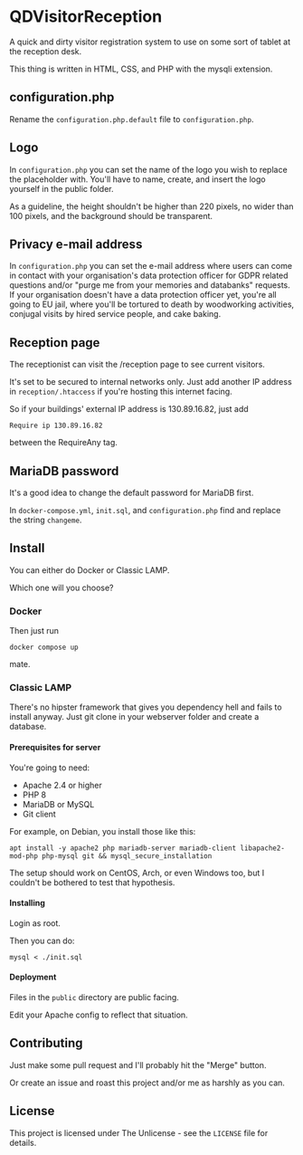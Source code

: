 # QDVisitorReception
A quick and dirty visitor registration system to use on some sort of tablet at the reception desk.

This thing is written in HTML, CSS, and PHP with the mysqli extension.

## configuration.php
Rename the ```configuration.php.default``` file to ```configuration.php```.

## Logo
In ```configuration.php``` you can set the name of the logo you wish to replace the placeholder with. You'll have to name, create, and insert the logo yourself in the public folder.

As a guideline, the height shouldn't be higher than 220 pixels, no wider than 100 pixels, and the background should be transparent.

## Privacy e-mail address
In ```configuration.php``` you can set the e-mail address where users can come in contact with your organisation's data protection officer for GDPR related questions and/or "purge me from your memories and databanks" requests.
If your organisation doesn't have a data protection officer yet, you're all going to EU jail, where you'll be tortured to death by woodworking activities, conjugal visits by hired service people, and cake baking.

## Reception page
The receptionist can visit the /reception page to see current visitors.

It's set to be secured to internal networks only. Just add another IP address in `reception/.htaccess` if you're hosting this internet facing.

So if your buildings' external IP address is 130.89.16.82, just add
```text
Require ip 130.89.16.82
```
between the RequireAny tag.

## MariaDB password
It's a good idea to change the default password for MariaDB first.

In ```docker-compose.yml```, ```init.sql```, and ```configuration.php``` find and replace the string ```changeme```.

## Install
You can either do Docker or Classic LAMP.

Which one will you choose?

### Docker
Then just run
```shell
docker compose up
```
mate.

### Classic LAMP
There's no hipster framework that gives you dependency hell and fails to install anyway.
Just git clone in your webserver folder and create a database.

#### Prerequisites for server
You're going to need:
* Apache 2.4 or higher
* PHP 8
* MariaDB or MySQL
* Git client

For example, on Debian, you install those like this:
```shell
apt install -y apache2 php mariadb-server mariadb-client libapache2-mod-php php-mysql git && mysql_secure_installation 
```

The setup should work on CentOS, Arch, or even Windows too, but I couldn't be bothered to test that hypothesis.

#### Installing
Login as root.

Then you can do:
```shell
mysql < ./init.sql
```

#### Deployment
Files in the ```public``` directory are public facing.

Edit your Apache config to reflect that situation.

## Contributing
Just make some pull request and I'll probably hit the "Merge" button.

Or create an issue and roast this project and/or me as harshly as you can.

## License
This project is licensed under The Unlicense - see the ```LICENSE``` file for details.
